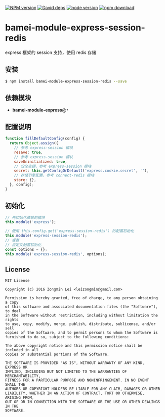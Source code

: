 [![NPM version][npm-image]][npm-url]
[![David deps][david-image]][david-url]
[![node version][node-image]][node-url]
[![npm download][download-image]][download-url]

[npm-image]: https://img.shields.io/npm/v/bamei-module-express-session-redis.svg?style=flat-square
[npm-url]: https://npmjs.org/package/bamei-module-express-session-redis
[david-image]: https://img.shields.io/david/leizongmin/bamei.svg?style=flat-square
[david-url]: https://david-dm.org/leizongmin/bamei
[node-image]: https://img.shields.io/badge/node.js-%3E=_4.0-green.svg?style=flat-square
[node-url]: http://nodejs.org/download/
[download-image]: https://img.shields.io/npm/dm/bamei-module-express-session-redis.svg?style=flat-square
[download-url]: https://npmjs.org/package/bamei-module-express-session-redis

# bamei-module-express-session-redis

express 框架的 session 支持，使用 redis 存储

## 安装

```bash
$ npm install bamei-module-express-session-redis --save
```

## 依赖模块

+ **bamei-module-express**@`*`


## 配置说明

```javascript
function fillDefaultConfig(config) {
  return Object.assign({
    // 参考 express-session 模块
    resave: true,
    // 参考 express-session 模块
    saveUninitialized: true,
    // 安全密钥，参考 express-session 模块
    secret: this.getConfigOrDefault('express.cookie.secret', ''),
    // 存储引擎配置，参考 connect-redis 模块
    store: {},
  }, config);
}
```

## 初始化

```javascript
// 先初始化依赖的模块
this.module('express');

// 使用 this.config.get('express-session-redis') 的配置初始化
this.module('express-session-redis');
// 或者
// 自定义配置初始化
const options = {};
this.module('express-session-redis', options);
```

## License

```
MIT License

Copyright (c) 2016 Zongmin Lei <leizongmin@gmail.com>

Permission is hereby granted, free of charge, to any person obtaining a copy
of this software and associated documentation files (the "Software"), to deal
in the Software without restriction, including without limitation the rights
to use, copy, modify, merge, publish, distribute, sublicense, and/or sell
copies of the Software, and to permit persons to whom the Software is
furnished to do so, subject to the following conditions:

The above copyright notice and this permission notice shall be included in all
copies or substantial portions of the Software.

THE SOFTWARE IS PROVIDED "AS IS", WITHOUT WARRANTY OF ANY KIND, EXPRESS OR
IMPLIED, INCLUDING BUT NOT LIMITED TO THE WARRANTIES OF MERCHANTABILITY,
FITNESS FOR A PARTICULAR PURPOSE AND NONINFRINGEMENT. IN NO EVENT SHALL THE
AUTHORS OR COPYRIGHT HOLDERS BE LIABLE FOR ANY CLAIM, DAMAGES OR OTHER
LIABILITY, WHETHER IN AN ACTION OF CONTRACT, TORT OR OTHERWISE, ARISING FROM,
OUT OF OR IN CONNECTION WITH THE SOFTWARE OR THE USE OR OTHER DEALINGS IN THE
SOFTWARE.
```
